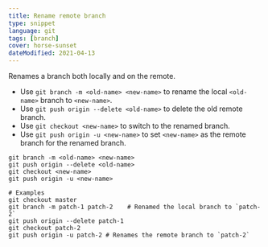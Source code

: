 ```yaml
---
title: Rename remote branch
type: snippet
language: git
tags: [branch]
cover: horse-sunset
dateModified: 2021-04-13
---
```


Renames a branch both locally and on the remote.

- Use `git branch -m <old-name> <new-name>` to rename the local `<old-name>` branch to `<new-name>`.
- Use `git push origin --delete <old-name>` to delete the old remote branch.
- Use `git checkout <new-name>` to switch to the renamed branch.
- Use `git push origin -u <new-name>` to set `<new-name>` as the remote branch for the renamed branch.

```shell
git branch -m <old-name> <new-name>
git push origin --delete <old-name>
git checkout <new-name>
git push origin -u <new-name>

# Examples
git checkout master
git branch -m patch-1 patch-2    # Renamed the local branch to `patch-2`
git push origin --delete patch-1
git checkout patch-2
git push origin -u patch-2 # Renames the remote branch to `patch-2`
```
